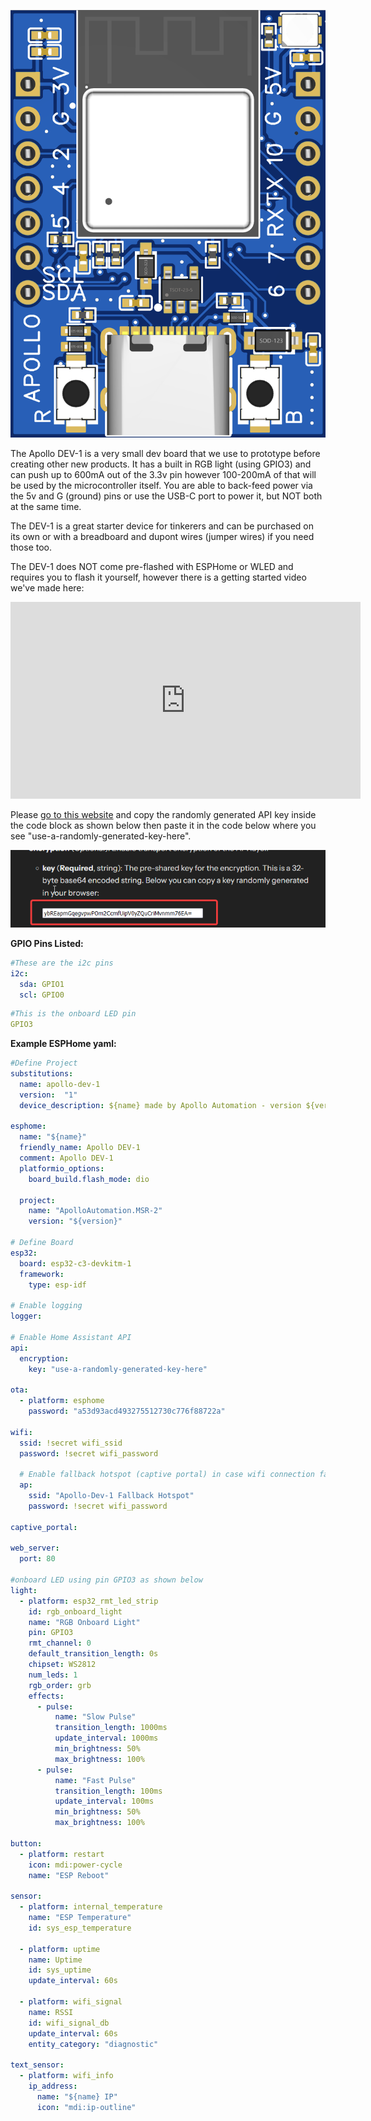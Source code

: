 ![](assets/apollo-dev-1-image-1.png)

The Apollo DEV-1 is a very small dev board that we use to prototype before creating other new products. It has a built in RGB light (using GPIO3) and can push up to 600mA out of the 3.3v pin however 100-200mA of that will be used by the microcontroller itself. You are able to back-feed power via the 5v and G (ground) pins or use the USB-C port to power it, but NOT both at the same time.

The DEV-1 is a great starter device for tinkerers and can be purchased on its own or with a breadboard and dupont wires (jumper wires) if you need those too.

The DEV-1 does NOT come pre-flashed with ESPHome or WLED and requires you to flash it yourself, however there is a getting started video we've made here:

<div class="cms-embed">
  <iframe width="560" height="315" src="https://www.youtube.com/embed/oiKnTH1gg0Q?si=nNFDbHxZBuWIXHyH" title="YouTube video player" frameborder="0" allow="accelerometer; autoplay; clipboard-write; encrypted-media; gyroscope; picture-in-picture; web-share" referrerpolicy="strict-origin-when-cross-origin" allowfullscreen="">
  </iframe>
</div>

Please <a href="https://esphome.io/components/api.html#configuration-variables" target="_blank" rel="noopener">go to this website</a> and copy the randomly generated API key inside the code block as shown below then paste it in the code below where you see "use-a-randomly-generated-key-here".

![](assets/apollo-dev-1-image-2.png)

**GPIO Pins Listed:**

```yaml
#These are the i2c pins
i2c:
  sda: GPIO1
  scl: GPIO0
```

```yaml
#This is the onboard LED pin
GPIO3
```

**Example ESPHome yaml:**

```yaml
#Define Project
substitutions:
  name: apollo-dev-1
  version:  "1"
  device_description: ${name} made by Apollo Automation - version ${version}.

esphome:
  name: "${name}"
  friendly_name: Apollo DEV-1
  comment: Apollo DEV-1
  platformio_options:
    board_build.flash_mode: dio

  project:
    name: "ApolloAutomation.MSR-2"
    version: "${version}"

# Define Board
esp32:
  board: esp32-c3-devkitm-1
  framework:
    type: esp-idf

# Enable logging
logger:

# Enable Home Assistant API
api:
  encryption:
    key: "use-a-randomly-generated-key-here"

ota:
  - platform: esphome
    password: "a53d93acd493275512730c776f88722a"

wifi:
  ssid: !secret wifi_ssid
  password: !secret wifi_password

  # Enable fallback hotspot (captive portal) in case wifi connection fails
  ap:
    ssid: "Apollo-Dev-1 Fallback Hotspot"
    password: !secret wifi_password

captive_portal:

web_server:
  port: 80

#onboard LED using pin GPIO3 as shown below
light:
  - platform: esp32_rmt_led_strip
    id: rgb_onboard_light
    name: "RGB Onboard Light"
    pin: GPIO3
    rmt_channel: 0
    default_transition_length: 0s
    chipset: WS2812
    num_leds: 1
    rgb_order: grb
    effects:
      - pulse:
          name: "Slow Pulse"
          transition_length: 1000ms
          update_interval: 1000ms
          min_brightness: 50%
          max_brightness: 100%
      - pulse:
          name: "Fast Pulse"
          transition_length: 100ms
          update_interval: 100ms
          min_brightness: 50%
          max_brightness: 100%

button:
  - platform: restart
    icon: mdi:power-cycle
    name: "ESP Reboot"

sensor:
  - platform: internal_temperature
    name: "ESP Temperature"
    id: sys_esp_temperature

  - platform: uptime
    name: Uptime
    id: sys_uptime
    update_interval: 60s

  - platform: wifi_signal
    name: RSSI
    id: wifi_signal_db
    update_interval: 60s
    entity_category: "diagnostic"

text_sensor:
  - platform: wifi_info
    ip_address:
      name: "${name} IP"
      icon: "mdi:ip-outline"
```